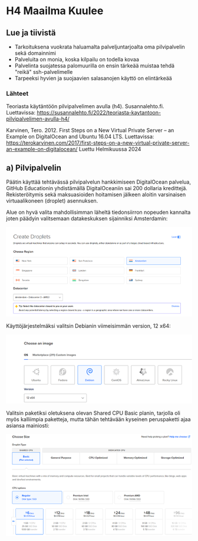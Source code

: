 # H4 Maailma Kuulee

## Lue ja tiivistä

*  Tarkoituksena vuokrata haluamalta palveljuntarjoalta oma pilvipalvelin sekä domainnimi
*  Palveluita on monia, koska kilpailu on todella kovaa
*  Palvelinta suojatessa palomuurilla on ensin tärkeää muistaa tehdä "reikä" ssh-palvelimelle
*  Tarpeeksi hyvien ja suojaavien salasanojen käyttö on elintärkeää

### Lähteet 

Teoriasta käytäntöön pilvipalvelimen avulla (h4). Susannalehto.fi.  Luettavissa: https://susannalehto.fi/2022/teoriasta-kaytantoon-pilvipalvelimen-avulla-h4/ 

Karvinen, Tero. 2012. First Steps on a New Virtual Private Server – an Example on DigitalOcean and Ubuntu 16.04 LTS. Luettavissa: https://terokarvinen.com/2017/first-steps-on-a-new-virtual-private-server-an-example-on-digitalocean/ Luettu Helmikuussa 2024


## a) Pilvipalvelin

Päätin käyttää tehtävässä pilvipalvelun hankkimiseen DigitalOcean palvelua, GitHub Educationin yhdistämällä DigitalOceaniin sai 200 dollaria kredittejä. Rekisteröitymis sekä maksuasioiden hoitamisen jälkeen aloitin varsinaisen virtuaalikoneen (droplet) asennuksen. 

Alue on hyvä valita mahdollisimman läheltä tiedonsiirron nopeuden kannalta joten päädyin valitsemaan datakeskuksen sijainniksi Amsterdamin:

![Add file: Upload](datakeskus.png)

Käyttöjärjestelmäksi valitsin Debianin viimeisimmän version, 12 x64: 

![Add file: Upload](debian.png)

Valitsin paketiksi oletuksena olevan Shared CPU Basic planin, tarjolla oli myös kalliimpia paketteja, mutta tähän tehtävään kyseinen peruspaketti ajaa asiansa mainiosti: 

![Add file: Upload](paketti.png)


 
